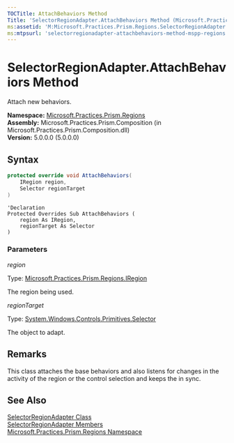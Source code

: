 ```yaml
---
TOCTitle: AttachBehaviors Method
Title: 'SelectorRegionAdapter.AttachBehaviors Method (Microsoft.Practices.Prism.Regions)'
ms:assetid: 'M:Microsoft.Practices.Prism.Regions.SelectorRegionAdapter.AttachBehaviors(Microsoft.Practices.Prism.Regions.IRegion,System.Windows.Controls.Primitives.Selector)'
ms:mtpsurl: 'selectorregionadapter-attachbehaviors-method-mspp-regions.md'
---
```



# SelectorRegionAdapter.AttachBehaviors Method

Attach new behaviors.

**Namespace:** [Microsoft.Practices.Prism.Regions](/patterns-practices/reference/mspp-regions-namespace)<br/>
**Assembly:** Microsoft.Practices.Prism.Composition (in Microsoft.Practices.Prism.Composition.dll)<br/>
**Version:** 5.0.0.0 (5.0.0.0)

## Syntax

```C#
protected override void AttachBehaviors(
	IRegion region,
	Selector regionTarget
)
```
```VB
'Declaration
Protected Overrides Sub AttachBehaviors ( 
	region As IRegion,
	regionTarget As Selector
)
```

### Parameters

*region*

Type: [Microsoft.Practices.Prism.Regions.IRegion](/patterns-practices/reference/iregion-interface-mspp-regions)

The region being used.

*regionTarget*

Type: [System.Windows.Controls.Primitives.Selector](http://msdn.microsoft.com/en-us/library/ms595227)

The object to adapt.

## Remarks

 This class attaches the base behaviors and also listens for changes in the activity of the region or the control selection and keeps the in sync.

## See Also

[SelectorRegionAdapter Class](/patterns-practices/reference/selectorregionadapter-class-mspp-regions)<br/>
[SelectorRegionAdapter Members](/patterns-practices/reference/selectorregionadapter-members-mspp-regions)<br/>
[Microsoft.Practices.Prism.Regions Namespace](/patterns-practices/reference/mspp-regions-namespace)<br/>
